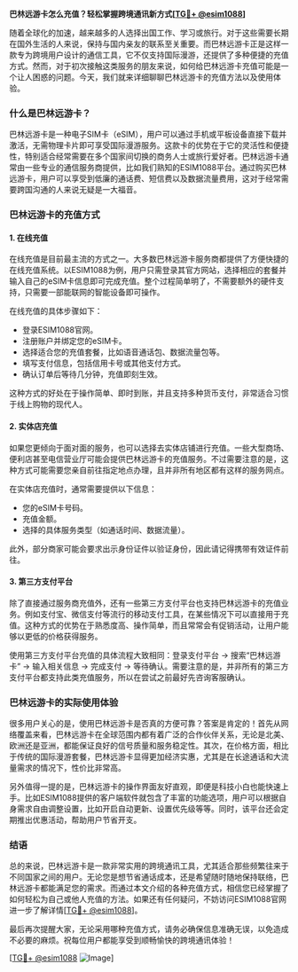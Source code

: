 **巴林远游卡怎么充值？轻松掌握跨境通讯新方式[[TG💪+ @esim1088](https://t.me/s/esim1088)]**

随着全球化的加速，越来越多的人选择出国工作、学习或旅行。对于这些需要长期在国外生活的人来说，保持与国内亲友的联系至关重要。而巴林远游卡正是这样一款专为跨境用户设计的通信工具，它不仅支持国际漫游，还提供了多种便捷的充值方式。然而，对于初次接触这类服务的朋友来说，如何给巴林远游卡充值可能是一个让人困惑的问题。今天，我们就来详细聊聊巴林远游卡的充值方法以及使用体验。

### 什么是巴林远游卡？

巴林远游卡是一种电子SIM卡（eSIM），用户可以通过手机或平板设备直接下载并激活，无需物理卡片即可享受国际漫游服务。这款卡的优势在于它的灵活性和便捷性，特别适合经常需要在多个国家间切换的商务人士或旅行爱好者。巴林远游卡通常由一些专业的通信服务商提供，比如我们熟知的ESIM1088平台。通过购买巴林远游卡，用户可以享受到低廉的通话费、短信费以及数据流量费用，这对于经常需要跨国沟通的人来说无疑是一大福音。

### 巴林远游卡的充值方式

#### 1. 在线充值

在线充值是目前最主流的方式之一。大多数巴林远游卡服务商都提供了方便快捷的在线充值系统。以ESIM1088为例，用户只需登录其官方网站，选择相应的套餐并输入自己的eSIM卡信息即可完成充值。整个过程简单明了，不需要额外的硬件支持，只需要一部能联网的智能设备即可操作。

在线充值的具体步骤如下：

- 登录ESIM1088官网。
- 注册账户并绑定您的eSIM卡。
- 选择适合您的充值套餐，比如语音通话包、数据流量包等。
- 填写支付信息，包括信用卡号或其他支付方式。
- 确认订单后等待几分钟，充值即刻生效。

这种方式的好处在于操作简单、即时到账，并且支持多种货币支付，非常适合习惯于线上购物的现代人。

#### 2. 实体店充值

如果您更倾向于面对面的服务，也可以选择去实体店铺进行充值。一些大型商场、便利店甚至电信营业厅可能会提供巴林远游卡的充值服务。不过需要注意的是，这种方式可能需要您亲自前往指定地点办理，且并非所有地区都有这样的服务网点。

在实体店充值时，通常需要提供以下信息：

- 您的eSIM卡号码。
- 充值金额。
- 选择的具体服务类型（如通话时间、数据流量）。

此外，部分商家可能会要求出示身份证件以验证身份，因此请记得携带有效证件前往。

#### 3. 第三方支付平台

除了直接通过服务商充值外，还有一些第三方支付平台也支持巴林远游卡的充值业务。例如支付宝、微信支付等流行的移动支付工具，在某些情况下可以直接用于充值。这种方式的优势在于熟悉度高、操作简单，而且常常会有促销活动，让用户能够以更低的价格获得服务。

使用第三方支付平台充值的具体流程大致相同：登录支付平台 -> 搜索“巴林远游卡” -> 输入相关信息 -> 完成支付 -> 等待确认。需要注意的是，并非所有的第三方支付平台都支持此类充值服务，所以在尝试之前最好先咨询客服确认。

### 巴林远游卡的实际使用体验

很多用户关心的是，使用巴林远游卡是否真的方便可靠？答案是肯定的！首先从网络覆盖来看，巴林远游卡在全球范围内都有着广泛的合作伙伴关系，无论是北美、欧洲还是亚洲，都能保证良好的信号质量和服务稳定性。其次，在价格方面，相比于传统的国际漫游套餐，巴林远游卡显得更加经济实惠，尤其是在长途通话和大流量需求的情况下，性价比非常高。

另外值得一提的是，巴林远游卡的操作界面友好直观，即便是科技小白也能快速上手。比如ESIM1088提供的客户端软件就包含了丰富的功能选项，用户可以根据自身需求自由调整设置，比如开启自动更新、设置优先级等等。同时，该平台还会定期推出优惠活动，帮助用户节省开支。

### 结语

总的来说，巴林远游卡是一款非常实用的跨境通讯工具，尤其适合那些频繁往来于不同国家之间的用户。无论您是想节省通话成本，还是希望随时随地保持联络，巴林远游卡都能满足您的需求。而通过本文介绍的各种充值方式，相信您已经掌握了如何轻松为自己或他人充值的方法。如果还有任何疑问，不妨访问ESIM1088官网进一步了解详情[[TG💪+ @esim1088](https://t.me/s/esim1088)]。

最后再次提醒大家，无论采用哪种充值方式，请务必确保信息准确无误，以免造成不必要的麻烦。祝每位用户都能享受到顺畅愉快的跨境通讯体验！

[[TG💪+ @esim1088](https://t.me/s/esim1088) ![Image](https://i.postimg.cc/4NQfJmqS/Snipaste-2025-05-13-00-14-12.png)]